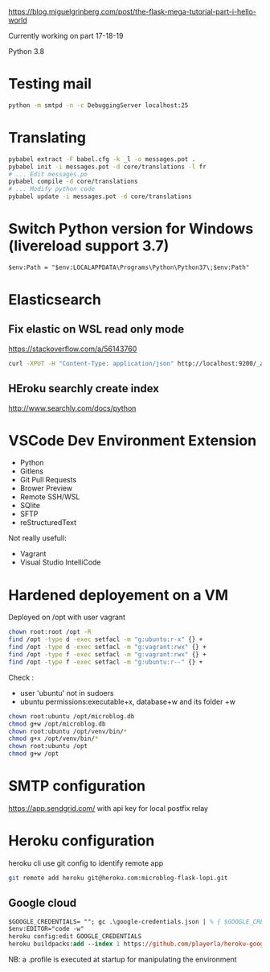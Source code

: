 https://blog.miguelgrinberg.com/post/the-flask-mega-tutorial-part-i-hello-world

Currently working on part 17-18-19

Python 3.8

# Testing mail

```sh
python -m smtpd -n -c DebuggingServer localhost:25
```

# Translating

```sh
pybabel extract -F babel.cfg -k _l -o messages.pot .
pybabel init -i messages.pot -d core/translations -l fr
# ... Edit messages.po
pybabel compile -d core/translations
# ... Modify python code
pybabel update -i messages.pot -d core/translations
```

# Switch Python version for Windows (livereload support 3.7)

```ps
$env:Path = "$env:LOCALAPPDATA\Programs\Python\Python37\;$env:Path"
```

# Elasticsearch

## Fix elastic on WSL read only mode

https://stackoverflow.com/a/56143760

```bash
curl -XPUT -H "Content-Type: application/json" http://localhost:9200/_all/_settings -d '{"index.blocks.read_only_allow_delete": false}'
```

## HEroku searchly create index

http://www.searchly.com/docs/python

# VSCode Dev Environment Extension

- Python
- Gitlens
- Git Pull Requests
- Brower Preview
- Remote SSH/WSL
- SQlite
- SFTP
- reStructuredText

Not really usefull:
- Vagrant
- Visual Studio IntelliCode

# Hardened deployement on a VM

Deployed on /opt with user vagrant

```bash
chown root:root /opt -R
find /opt -type d -exec setfacl -m "g:ubuntu:r-x" {} +
find /opt -type d -exec setfacl -m "g:vagrant:rwx" {} +
find /opt -type f -exec setfacl -m "g:vagrant:rwx" {} +
find /opt -type f -exec setfacl -m "g:ubuntu:r--" {} +
```
Check :
- user 'ubuntu' not in sudoers
- ubuntu permissions:executable+x, database+w and its folder +w
```bash
chown root:ubuntu /opt/microblog.db
chmod g+w /opt/microblog.db
chown root:ubuntu /opt/venv/bin/*
chmod g+x /opt/venv/bin/*
chown root:ubuntu /opt
chmod g+w /opt
```

# SMTP configuration

https://app.sendgrid.com/ with api key for local postfix relay

# Heroku configuration

heroku cli use git config to identify remote app
```bash
git remote add heroku git@heroku.com:microblog-flask-lopi.git
```


## Google cloud

```ps
$GOOGLE_CREDENTIALS= ""; gc .\google-credentials.json | % { $GOOGLE_CREDENTIALS += $_ };
$env:EDITOR="code -w"
heroku config:edit GOOGLE_CREDENTIALS
heroku buildpacks:add --index 1 https://github.com/playerla/heroku-google-application-credentials-buildpack.git
```

NB: a .profile is executed at startup for manipulating the environment